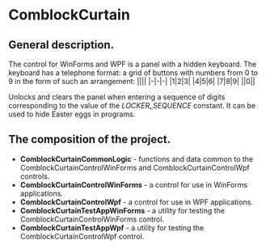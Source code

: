 # ComblockCurtain
##	General description.

The control for WinForms and WPF is a panel with a hidden keyboard. 
The keyboard has a telephone format: a grid of buttons with numbers from 0 to 9 in the form of such an arrangement:
||||
|-|-|-|
|1|2|3|
|4|5|6|
|7|8|9|
||0||

Unlocks and clears the panel when entering a sequence of digits corresponding to the value of the *LOCKER_SEQUENCE* constant.
It can be used to hide Easter eggs in programs.

##	The composition of the project.

- **ComblockCurtainCommonLogic** - functions and data common to the ComblockCurtainControlWinForms and ComblockCurtainControlWpf controls.
- **ComblockCurtainControlWinForms** - a control for use in WinForms applications.
- **ComblockCurtainControlWpf** - a control for use in WPF applications.
- **ComblockCurtainTestAppWinForms** - a utility for testing the ComblockCurtainControlWinForms control.
- **ComblockCurtainTestAppWpf** - a utility for testing the ComblockCurtainControlWpf control.
